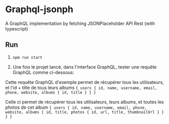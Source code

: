 # Graphql-jsonph

A GraphQL implementation by fetching JSONPlaceholder API Rest (with typescript)

## Run

1. `npm run start`

2. Une fois le projet lancé, dans l'interface GraphQL, tester une requête GraphQL comme ci-dessous:

Cette requête GraphQL d'exemple permet de récupérer tous les utilisateurs, et l'id + title de tous leurs albums
`{
    users {
        id,
        name,
        username,
        email,
        phone,
        website,
        albums {
            id,
            title
        }
    }
}`

Celle ci permet de récupérer tous les utilisateurs, leurs albums, et toutes les photos de cet album
`{
    users {
        id,
        name,
        username,
        email,
        phone,
        website,
        albums {
            id,
            title,
            photos {
                id,
                url,
                title,
                thumbnailUrl
            }
        }
    }
}`

